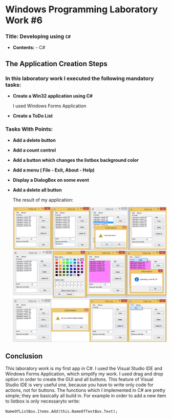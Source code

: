 # Windows Programming Laboratory Work #6

### Title: Developing using `C#`

   - **Contents:**
    - C#

## The Application Creation Steps

### In this laboratory work I executed the following mandatory tasks:

   - **Create a Win32 application using C#**
    
      I used Windows Forms Application
          
   - **Create a ToDo List**
   
### Tasks With Points:

  - **Add a delete button**
  - **Add a count control**
  - **Add a button which changes the listbox background color**
  - **Add a menu ( File - Exit, About - Help)**
  - **Display a DialogBox on some event**
  - **Add a delete all button**
     
     The result of my application:
     
     ![actions](https://raw.githubusercontent.com/TUM-FAF/FAF-121-Leahu-Luminita/master/WP/Lab%236/actions.png)
     ![actions2](https://raw.githubusercontent.com/TUM-FAF/FAF-121-Leahu-Luminita/master/WP/Lab%236/actions2.png)
     ![actions3](https://raw.githubusercontent.com/TUM-FAF/FAF-121-Leahu-Luminita/master/WP/Lab%236/actions3.png)
     
## Conclusion

  This laboratory work is my first app in C#.  I used the Visual Studio IDE and Windows Forms Application, which simplify my work. I used drag and drop option in order to create the GUI and all buttons. This feature of Visual Studio IDE is very useful one, because you have to write only code for actions, not for buttons.  The functions which I implemented in C# are pretty simple; they are basically all build in. For example in order to add a new item to listbox is only necessaryto write:

  ``
   NameOfListBox.Items.Add(this.NameOfTextBox.Text);
  ``



   
     
